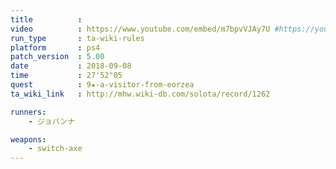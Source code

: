 ```yaml
---
title          :
video          : https://www.youtube.com/embed/m7bpvVJAy7U #https://youtu.be/m7bpvVJAy7U
run_type       : ta-wiki-rules
platform       : ps4
patch_version  : 5.00
date           : 2018-09-08
time           : 27'52"05
quest          : 9★-a-visitor-from-eorzea
ta_wiki_link   : http://mhw.wiki-db.com/solota/record/1262

runners:
    - ジョバンナ

weapons:
    - switch-axe
---
```

